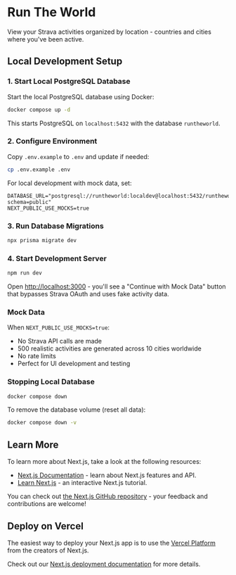 # Run The World

View your Strava activities organized by location - countries and cities where you've been active.

## Local Development Setup

### 1. Start Local PostgreSQL Database

Start the local PostgreSQL database using Docker:

```bash
docker compose up -d
```

This starts PostgreSQL on `localhost:5432` with the database `runtheworld`.

### 2. Configure Environment

Copy `.env.example` to `.env` and update if needed:

```bash
cp .env.example .env
```

For local development with mock data, set:

```env
DATABASE_URL="postgresql://runtheworld:localdev@localhost:5432/runtheworld?schema=public"
NEXT_PUBLIC_USE_MOCKS=true
```

### 3. Run Database Migrations

```bash
npx prisma migrate dev
```

### 4. Start Development Server

```bash
npm run dev
```

Open [http://localhost:3000](http://localhost:3000) - you'll see a "Continue with Mock Data" button that bypasses Strava OAuth and uses fake activity data.

### Mock Data

When `NEXT_PUBLIC_USE_MOCKS=true`:
- No Strava API calls are made
- 500 realistic activities are generated across 10 cities worldwide
- No rate limits
- Perfect for UI development and testing

### Stopping Local Database

```bash
docker compose down
```

To remove the database volume (reset all data):

```bash
docker compose down -v
```

## Learn More

To learn more about Next.js, take a look at the following resources:

- [Next.js Documentation](https://nextjs.org/docs) - learn about Next.js features and API.
- [Learn Next.js](https://nextjs.org/learn) - an interactive Next.js tutorial.

You can check out [the Next.js GitHub repository](https://github.com/vercel/next.js) - your feedback and contributions are welcome!

## Deploy on Vercel

The easiest way to deploy your Next.js app is to use the [Vercel Platform](https://vercel.com/new?utm_medium=default-template&filter=next.js&utm_source=create-next-app&utm_campaign=create-next-app-readme) from the creators of Next.js.

Check out our [Next.js deployment documentation](https://nextjs.org/docs/app/building-your-application/deploying) for more details.
